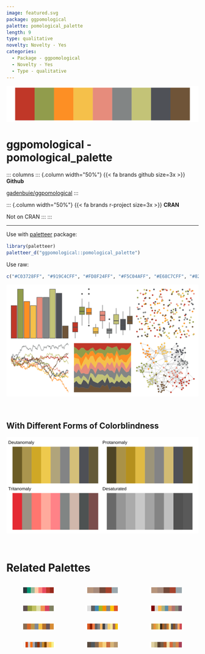 ```yaml
---
image: featured.svg
package: ggpomological
palette: pomological_palette
length: 9
type: qualitative
novelty: Novelty - Yes
categories:
  - Package - ggpomological
  - Novelty - Yes
  - Type - qualitative
---
```


![](featured.svg)

# ggpomological - pomological_palette 

::: columns
::: {.column width="50%"}
{{< fa brands github size=3x >}}
**Github**

[gadenbuie/ggpomological](https://github.com/gadenbuie/ggpomological)
:::

::: {.column width="50%"}
{{< fa brands r-project size=3x >}}
**CRAN**

Not on CRAN
:::
:::

<hr> 

Use with [paletteer](https://emilhvitfeldt.github.io/paletteer/) package:

```r
library(paletteer)
paletteer_d("ggpomological::pomological_palette")
```

Use raw:

```r
c("#C03728FF", "#919C4CFF", "#FD8F24FF", "#F5C04AFF", "#E68C7CFF", "#828585FF", "#C3C377FF", "#4F5157FF", "#6F5438FF")
``` 

![](examples.png) 

  <br>
  
  ## With Different Forms of Colorblindness
  
  ![](colorblind.svg) 

<br>

# Related Palettes

<div class="list" style="display: grid; grid-template-columns: auto auto auto;"> <figure class="figure">
<a href="../../awtools/a_palette/"> <img src="../../awtools/a_palette/featured.svg" style="width: 100%;" class="figure-img"></a>
</figure> <figure class="figure">
<a href="../../ButterflyColors/hamadryas_feronia/"> <img src="../../ButterflyColors/hamadryas_feronia/featured.svg" style="width: 100%;" class="figure-img"></a>
</figure> <figure class="figure">
<a href="../../ButterflyColors/hamadryas_feronia/"> <img src="../../ButterflyColors/hamadryas_feronia/featured.svg" style="width: 100%;" class="figure-img"></a>
</figure> <figure class="figure">
<a href="../../palettetown/baltoy/"> <img src="../../palettetown/baltoy/featured.svg" style="width: 100%;" class="figure-img"></a>
</figure> <figure class="figure">
<a href="../../Redmonder/qMSOMrq/"> <img src="../../Redmonder/qMSOMrq/featured.svg" style="width: 100%;" class="figure-img"></a>
</figure> <figure class="figure">
<a href="../../ggsci/light_uchicago/"> <img src="../../ggsci/light_uchicago/featured.svg" style="width: 100%;" class="figure-img"></a>
</figure> <figure class="figure">
<a href="../../IslamicArt/istanbul3/"> <img src="../../IslamicArt/istanbul3/featured.svg" style="width: 100%;" class="figure-img"></a>
</figure> <figure class="figure">
<a href="../../palettetown/magcargo/"> <img src="../../palettetown/magcargo/featured.svg" style="width: 100%;" class="figure-img"></a>
</figure> <figure class="figure">
<a href="../../palettetown/solrock/"> <img src="../../palettetown/solrock/featured.svg" style="width: 100%;" class="figure-img"></a>
</figure> <figure class="figure">
<a href="../../palettetown/delibird/"> <img src="../../palettetown/delibird/featured.svg" style="width: 100%;" class="figure-img"></a>
</figure> <figure class="figure">
<a href="../../IslamicArt/cordoba/"> <img src="../../IslamicArt/cordoba/featured.svg" style="width: 100%;" class="figure-img"></a>
</figure> <figure class="figure">
<a href="../../palettetown/spinda/"> <img src="../../palettetown/spinda/featured.svg" style="width: 100%;" class="figure-img"></a>
</figure> 
</div>
